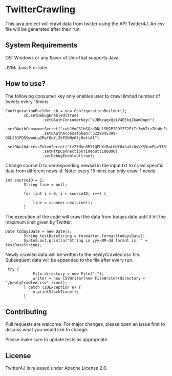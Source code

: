 # TwitterCrawling 

This java project will crawl data from twitter using the API Twitter4J. An csv file will be generated after their run.

## System Requirements

OS: Windows or any flavor of Unix that supports Java.

JVM: Java 5 or later


## How to use?

The following consumer key only enables user to crawl limited number of tweets every 15mins.
``` 
ConfigurationBuilder cb = new ConfigurationBuilder();
        cb.setDebugEnabled(true)
                .setOAuthConsumerKey("xJBKzaqxQiiV4EEkq2kamDopn")
                .setOAuthConsumerSecret("cubJVmCSlbSGrdDNLlSM2P2P9YZF2FtIt3mh7izZKaHcFycJVz")
                .setOAuthAccessToken("3229045309-QXL281PQ5SwwnLq2Myf8qYjZkP2NNy6lj0ottAI")
                .setOAuthAccessTokenSecret("tzZtMyu3RYlQFUXiBoLbNfOxhaXz0yVKSVumEqv33SMqs")
                .setHttpConnectionTimeout(100000)
                .setDebugEnabled(true);
```
Change sourceID to corresponding newsid in the input.txt to crawl specific data from different news id. Note: every 15 mins can only crawl 1 newid.
```
int sourceID = 1;
        String line = null;

        for (int i = 0; i < sourceID; i++) {

            line = scanner.nextLine();
        }
```
The execution of the code will crawl the data from todays date until it hit the maximum limit given by Twitter.
```
Date todaysDate = new Date();
        String testDateString = formatter.format(todaysDate);
        System.out.println("String in yyy-MM-dd format is: " + testDateString);
```
Newly crawled data will be written to the newlyCrawled.csv file. Subsequent data will be appended to the file after every run.
```
 try {
            File directory = new File(".");
            writer = new CSVWriter(new FileWriter(directory + "/newlyCrawled.csv",true));
        } catch (IOException e) {
            e.printStackTrace();
        }
```
## Contributing
Pull requests are welcome. For major changes, please open an issue first to discuss what you would like to change.

Please make sure to update tests as appropriate.

## License
Twitter4J is released under Apache License 2.0.
